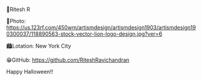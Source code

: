 🎃Ritesh R

🦇Photo: https://us.123rf.com/450wm/artismdesign/artismdesign1903/artismdesign190300037/118890563-stock-vector-lion-logo-design.jpg?ver=6

🏙Lotation: New York City

😁GitHub: https://github.com/RiteshRavichandran

Happy Halloween!!
